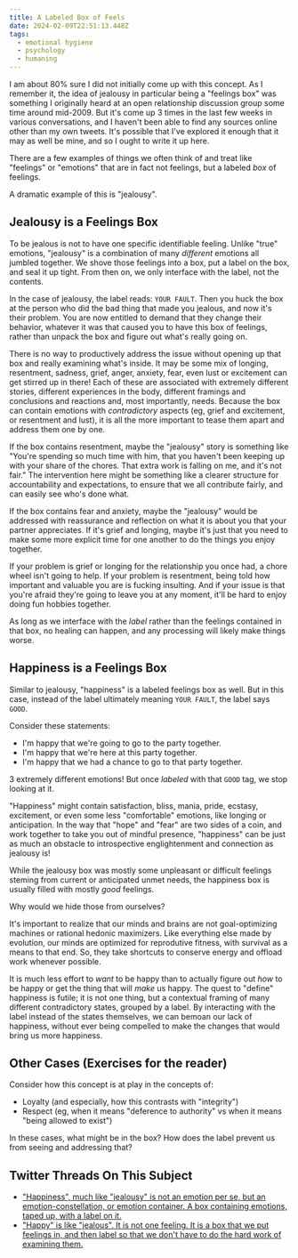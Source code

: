 ```yaml
---
title: A Labeled Box of Feels
date: 2024-02-09T22:51:13.448Z
tags:
  - emotional hygiene
  - psychology
  - humaning
---
```


I am about 80% sure I did not initially come up with this
concept. As I remember it, the idea of jealousy in particular
being a "feelings box" was something I originally heard at an
open relationship discussion group some time around mid-2009. But
it's come up 3 times in the last few weeks in various
conversations, and I haven't been able to find any sources online
other than my own tweets. It's possible that I've explored it
enough that it may as well be mine, and so I ought to write it up
here.

There are a few examples of things we often think of and treat
like "feelings" or "emotions" that are in fact not feelings, but
a labeled _box_ of feelings.

A dramatic example of this is "jealousy".

## Jealousy is a Feelings Box

To be jealous is not to have one specific identifiable feeling.
Unlike "true" emotions, "jealousy" is a combination of many
_different_ emotions all jumbled together. We shove those
feelings into a box, put a label on the box, and seal it up
tight. From then on, we only interface with the label, not the
contents.

In the case of jealousy, the label reads: `YOUR FAULT`. Then you
huck the box at the person who did the bad thing that made you
jealous, and now it's their problem. You are now entitled to demand
that they change their behavior, whatever it was that caused you
to have this box of feelings, rather than unpack the box and
figure out what's really going on.

There is no way to productively address the issue without opening
up that box and really examining what's inside. It may be some
mix of longing, resentment, sadness, grief, anger, anxiety, fear,
even lust or excitement can get stirred up in there! Each of
these are associated with extremely different stories, different
experiences in the body, different framings and conclusions and
reactions and, most importantly, needs. Because the box can
contain emotions with _contradictory_ aspects (eg, grief and
excitement, or resentment and lust), it is all the more important
to tease them apart and address them one by one.

If the box contains resentment, maybe the "jealousy" story is
something like "You're spending so much time with him, that
you haven't been keeping up with your share of the chores. That
extra work is falling on me, and it's not fair." The intervention
here might be something like a clearer structure for
accountability and expectations, to ensure that we all contribute
fairly, and can easily see who's done what.

If the box contains fear and anxiety, maybe the "jealousy" would
be addressed with reassurance and reflection on what it is about
you that your partner appreciates. If it's grief and longing,
maybe it's just that you need to make some more explicit time for
one another to do the things you enjoy together.

If your problem is grief or longing for the relationship you once
had, a chore wheel isn't going to help. If your problem is
resentment, being told how important and valuable you are is
fucking insulting. And if your issue is that you're afraid
they're going to leave you at any moment, it'll be hard to enjoy
doing fun hobbies together.

As long as we interface with the _label_ rather than the feelings
contained in that box, no healing can happen, and any processing
will likely make things worse.

## Happiness is a Feelings Box

Similar to jealousy, "happiness" is a labeled feelings box as
well. But in this case, instead of the label ultimately meaning
`YOUR FAULT`, the label says `GOOD`.

Consider these statements:

- I'm happy that we're going to go to the party together.
- I'm happy that we're here at this party together.
- I'm happy that we had a chance to go to that party together.

3 extremely different emotions! But once _labeled_ with that
`GOOD` tag, we stop looking at it.

"Happiness" might contain satisfaction, bliss, mania, pride,
ecstasy, excitement, or even some less "comfortable" emotions,
like longing or anticipation. In the way that "hope" and "fear"
are two sides of a coin, and work together to take you out of
mindful presence, "happiness" can be just as much an obstacle to
introspective englightenment and connection as jealousy is!

While the jealousy box was mostly some unpleasant or difficult
feelings steming from current or anticipated unmet needs, the
happiness box is usually filled with mostly _good_ feelings.

Why would we hide those from ourselves?

It's important to realize that our minds and brains are not
goal-optimizing machines or rational hedonic maximizers. Like
everything else made by evolution, our minds are optimized for
reprodutive fitness, with survival as a means to that end. So,
they take shortcuts to conserve energy and offload work whenever
possible.

It is much less effort to _want_ to be happy than to actually
figure out _how_ to be happy or get the thing that will _make_ us
happy. The quest to "define" happiness is futile; it is not one
thing, but a contextual framing of many different contradictory
states, grouped by a label. By interacting with the label instead
of the states themselves, we can bemoan our lack of happiness,
without ever being compelled to make the changes that would bring
us more happiness.

## Other Cases (Exercises for the reader)

Consider how this concept is at play in the concepts of:

- Loyalty (and especially, how this contrasts with "integrity")
- Respect (eg, when it means "deference to authority" vs when it
  means "being allowed to exist")

In these cases, what might be in the box? How does the label
prevent us from seeing and addressing that?

## Twitter Threads On This Subject

- ["Happiness", much like "jealousy" is not an emotion per se,
  but an emotion-constellation, or emotion container. A box
  containing emotions, taped up, with a label on
  it.](https://x.com/izs/status/1744854738997567586?s=20)
- ["Happy" is like "jealous". It is not one feeling. It is a box
  that we put feelings in, and then label so that we don't have
  to do the hard work of examining
  them.](https://x.com/izs/status/1755767477085278236?s=20)
